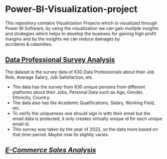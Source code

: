 # Power-BI-Visualization-project
This repository contains Visualization Projects which is visualized through Power BI Software, by using the visualization we can gain multiple insights and strategies which helps to develop the business for gaining high profit margins and by the insights we can reduce damages  by accidents &amp; calamities.

##  [Data Professional Survey Analysis](Data%20Professional%20Survey%20Analysis)
The dataset is the survey data of 630 Data Professionals about their Job Role, Average Salary, Job Satisfaction, etc.
  * The data has the survey from 630 unique persons from different platforms about their Jobs, Personal Data such as Age, Gender, Ethnicity, Country.
  * The data also has the Academic Qualifications, Salary, Working Field, etc.
  * To verify the uniqueness one should sign in with their email but the email data is protected, it only creates virtually unique id for each unique email id.
  * This survey was taken by the year of 2022, so the data more based on that time-period. Maybe now its slightly varies.

## _[E-Commerce Sales Analysis](E-Commerce%20Sales%20Analysis)_
